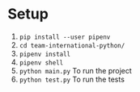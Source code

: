 # Setup
1. `pip install --user pipenv`
2. `cd team-international-python/`
3. `pipenv install`
4. `pipenv shell`
5. `python main.py` To run the project
6. `python test.py` To run the tests
 

